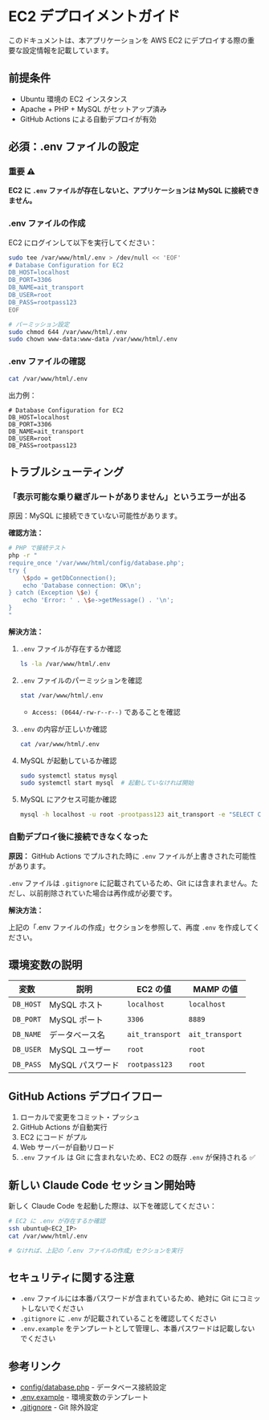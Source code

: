 # EC2 デプロイメントガイド

このドキュメントは、本アプリケーションを AWS EC2 にデプロイする際の重要な設定情報を記載しています。

## 前提条件

- Ubuntu 環境の EC2 インスタンス
- Apache + PHP + MySQL がセットアップ済み
- GitHub Actions による自動デプロイが有効

## 必須：.env ファイルの設定

### 重要 ⚠️

**EC2 に `.env` ファイルが存在しないと、アプリケーションは MySQL に接続できません。**

### .env ファイルの作成

EC2 にログインして以下を実行してください：

```bash
sudo tee /var/www/html/.env > /dev/null << 'EOF'
# Database Configuration for EC2
DB_HOST=localhost
DB_PORT=3306
DB_NAME=ait_transport
DB_USER=root
DB_PASS=rootpass123
EOF

# パーミッション設定
sudo chmod 644 /var/www/html/.env
sudo chown www-data:www-data /var/www/html/.env
```

### .env ファイルの確認

```bash
cat /var/www/html/.env
```

出力例：
```
# Database Configuration for EC2
DB_HOST=localhost
DB_PORT=3306
DB_NAME=ait_transport
DB_USER=root
DB_PASS=rootpass123
```

## トラブルシューティング

### 「表示可能な乗り継ぎルートがありません」というエラーが出る

原因：MySQL に接続できていない可能性があります。

**確認方法：**

```bash
# PHP で接続テスト
php -r "
require_once '/var/www/html/config/database.php';
try {
    \$pdo = getDbConnection();
    echo 'Database connection: OK\n';
} catch (Exception \$e) {
    echo 'Error: ' . \$e->getMessage() . '\n';
}
"
```

**解決方法：**

1. `.env` ファイルが存在するか確認
   ```bash
   ls -la /var/www/html/.env
   ```

2. `.env` ファイルのパーミッションを確認
   ```bash
   stat /var/www/html/.env
   ```
   - `Access: (0644/-rw-r--r--)` であることを確認

3. `.env` の内容が正しいか確認
   ```bash
   cat /var/www/html/.env
   ```

4. MySQL が起動しているか確認
   ```bash
   sudo systemctl status mysql
   sudo systemctl start mysql  # 起動していなければ開始
   ```

5. MySQL にアクセス可能か確認
   ```bash
   mysql -h localhost -u root -prootpass123 ait_transport -e "SELECT COUNT(*) FROM shuttle_bus_timetable;"
   ```

### 自動デプロイ後に接続できなくなった

**原因：** GitHub Actions でプルされた時に `.env` ファイルが上書きされた可能性があります。

`.env` ファイルは `.gitignore` に記載されているため、Git には含まれません。ただし、以前削除されていた場合は再作成が必要です。

**解決方法：**

上記の「.env ファイルの作成」セクションを参照して、再度 `.env` を作成してください。

## 環境変数の説明

| 変数 | 説明 | EC2 の値 | MAMP の値 |
|------|------|---------|---------|
| `DB_HOST` | MySQL ホスト | `localhost` | `localhost` |
| `DB_PORT` | MySQL ポート | `3306` | `8889` |
| `DB_NAME` | データベース名 | `ait_transport` | `ait_transport` |
| `DB_USER` | MySQL ユーザー | `root` | `root` |
| `DB_PASS` | MySQL パスワード | `rootpass123` | `root` |

## GitHub Actions デプロイフロー

1. ローカルで変更をコミット・プッシュ
2. GitHub Actions が自動実行
3. EC2 にコード がプル
4. Web サーバーが自動リロード
5. `.env` ファイル は Git に含まれないため、EC2 の既存 `.env` が保持される ✅

## 新しい Claude Code セッション開始時

新しく Claude Code を起動した際は、以下を確認してください：

```bash
# EC2 に .env が存在するか確認
ssh ubuntu@<EC2_IP>
cat /var/www/html/.env

# なければ、上記の「.env ファイルの作成」セクションを実行
```

## セキュリティに関する注意

- `.env` ファイルには本番パスワードが含まれているため、絶対に Git にコミットしないでください
- `.gitignore` に `.env` が記載されていることを確認してください
- `.env.example` をテンプレートとして管理し、本番パスワードは記載しないでください

## 参考リンク

- [config/database.php](./config/database.php) - データベース接続設定
- [.env.example](./.env.example) - 環境変数のテンプレート
- [.gitignore](./.gitignore) - Git 除外設定
